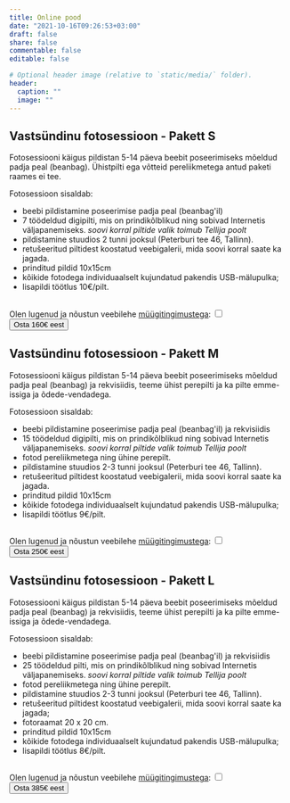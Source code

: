 ```yaml
---
title: Online pood
date: "2021-10-16T09:26:53+03:00"
draft: false
share: false
commentable: false
editable: false

# Optional header image (relative to `static/media/` folder).
header:
  caption: ""
  image: ""
---
```

## Vastsündinu fotosessioon - Pakett S 

Fotosessiooni käigus pildistan 5-14 päeva beebit poseerimiseks mõeldud padja peal (beanbag). Ühistpilti ega võtteid pereliikmetega antud paketi raames ei tee. 

Fotosessioon sisaldab: 
* beebi pildistamine poseerimise padja peal (beanbag'il) 
* 7 töödeldud digipilti, mis on prindikõlblikud ning sobivad Internetis väljapanemiseks. 
_soovi korral piltide valik toimub Tellija poolt_ 
* pildistamine stuudios 2 tunni jooksul (Peterburi tee 46, Tallinn). 
* retušeeritud piltidest koostatud veebigalerii, mida soovi korral saate ka jagada. 
* prinditud pildid 10x15cm 
* kõikide fotodega individuaalselt kujundatud pakendis USB-mälupulka; 
* lisapildi töötlus 10€/pilt. 

## <form action="https://payment.maksekeskus.ee/pay/1/link.html">
<input type="hidden" name="shopId" value="67dc8517-aa4a-43be-9299-13d4a03231e8">
<input type="hidden" name="amount" value="160">
<input type="hidden" name="paymentId" value="VastS">
<input type="hidden" name="donate" value="false">
Olen lugenud ja nõustun veebilehe <a href="https://www.lastefoto.ee/terms/">müügitingimustega</a>: <input type="checkbox" id="myCheck" name="test" required><br />
<input type="submit" value="Osta 160€ eest">
</form>

## Vastsündinu fotosessioon - Pakett M 

Fotosessiooni käigus pildistan 5-14 päeva beebit poseerimiseks mõeldud padja peal (beanbag) ja rekvisiidis, teeme ühist perepilti ja ka pilte emme-issiga ja õdede-vendadega. 

Fotosessioon sisaldab: 
* beebi pildistamine poseerimise padja peal (beanbag'il) ja rekvisiidis 
* 15 töödeldud digipilti, mis on prindikõlblikud ning sobivad Internetis väljapanemiseks. 
_soovi korral piltide valik toimub Tellija poolt_ 
* fotod pereliikmetega ning ühine perepilt. 
* pildistamine stuudios 2-3 tunni jooksul (Peterburi tee 46, Tallinn). 
* retušeeritud piltidest koostatud veebigalerii, mida soovi korral saate ka jagada. 
* prinditud pildid 10x15cm 
* kõikide fotodega individuaalselt kujundatud pakendis USB-mälupulka; 
* lisapildi töötlus 9€/pilt. 

## <form action="https://payment.maksekeskus.ee/pay/1/link.html">
<input type="hidden" name="shopId" value="67dc8517-aa4a-43be-9299-13d4a03231e8">
<input type="hidden" name="amount" value="250">
<input type="hidden" name="paymentId" value="VastM">
<input type="hidden" name="donate" value="false">
Olen lugenud ja nõustun veebilehe <a href="https://www.lastefoto.ee/terms/">müügitingimustega</a>: <input type="checkbox" id="myCheck" name="test" required><br />
<input type="submit" value="Osta 250€ eest">
</form>

## Vastsündinu fotosessioon - Pakett L 

Fotosessiooni käigus pildistan 5-14 päeva beebit poseerimiseks mõeldud padja peal (beanbag) ja rekvisiidis, teeme ühist perepilti ja ka pilte emme-issiga ja õdede-vendadega. 

Fotosessioon sisaldab: 
* beebi pildistamine poseerimise padja peal (beanbag'il) ja rekvisiidis 
* 25 töödeldud pilti, mis on prindikõlblikud ning sobivad Internetis väljapanemiseks. 
_soovi korral piltide valik toimub Tellija poolt_ 
* fotod pereliikmetega ning ühine perepilt. 
* pildistamine stuudios 2-3 tunni jooksul (Peterburi tee 46, Tallinn). 
* retušeeritud piltidest koostatud veebigalerii, mida soovi korral saate ka jagada; 
* fotoraamat 20 х 20 cm. 
* prinditud pildid 10x15cm 
* kõikide fotodega individuaalselt kujundatud pakendis USB-mälupulka; 
* lisapildi töötlus 8€/pilt. 

## <form action="https://payment.maksekeskus.ee/pay/1/link.html">
<input type="hidden" name="shopId" value="67dc8517-aa4a-43be-9299-13d4a03231e8">
<input type="hidden" name="amount" value="385">
<input type="hidden" name="paymentId" value="VastL">
<input type="hidden" name="donate" value="false">
Olen lugenud ja nõustun veebilehe <a href="https://www.lastefoto.ee/terms/">müügitingimustega</a>: <input type="checkbox" id="myCheck" name="test" required><br />
<input type="submit" value="Osta 385€ eest">
</form>